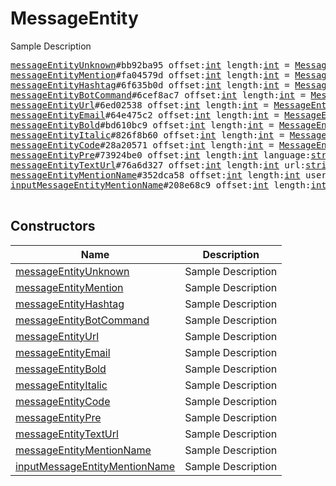 # MessageEntity

Sample Description

<pre>
<a href="../constructor/messageEntityUnknown.md">messageEntityUnknown</a>#bb92ba95 offset:<a href="../type/int.md">int</a> length:<a href="../type/int.md">int</a> = <a href="../type/MessageEntity.md">MessageEntity</a>;
<a href="../constructor/messageEntityMention.md">messageEntityMention</a>#fa04579d offset:<a href="../type/int.md">int</a> length:<a href="../type/int.md">int</a> = <a href="../type/MessageEntity.md">MessageEntity</a>;
<a href="../constructor/messageEntityHashtag.md">messageEntityHashtag</a>#6f635b0d offset:<a href="../type/int.md">int</a> length:<a href="../type/int.md">int</a> = <a href="../type/MessageEntity.md">MessageEntity</a>;
<a href="../constructor/messageEntityBotCommand.md">messageEntityBotCommand</a>#6cef8ac7 offset:<a href="../type/int.md">int</a> length:<a href="../type/int.md">int</a> = <a href="../type/MessageEntity.md">MessageEntity</a>;
<a href="../constructor/messageEntityUrl.md">messageEntityUrl</a>#6ed02538 offset:<a href="../type/int.md">int</a> length:<a href="../type/int.md">int</a> = <a href="../type/MessageEntity.md">MessageEntity</a>;
<a href="../constructor/messageEntityEmail.md">messageEntityEmail</a>#64e475c2 offset:<a href="../type/int.md">int</a> length:<a href="../type/int.md">int</a> = <a href="../type/MessageEntity.md">MessageEntity</a>;
<a href="../constructor/messageEntityBold.md">messageEntityBold</a>#bd610bc9 offset:<a href="../type/int.md">int</a> length:<a href="../type/int.md">int</a> = <a href="../type/MessageEntity.md">MessageEntity</a>;
<a href="../constructor/messageEntityItalic.md">messageEntityItalic</a>#826f8b60 offset:<a href="../type/int.md">int</a> length:<a href="../type/int.md">int</a> = <a href="../type/MessageEntity.md">MessageEntity</a>;
<a href="../constructor/messageEntityCode.md">messageEntityCode</a>#28a20571 offset:<a href="../type/int.md">int</a> length:<a href="../type/int.md">int</a> = <a href="../type/MessageEntity.md">MessageEntity</a>;
<a href="../constructor/messageEntityPre.md">messageEntityPre</a>#73924be0 offset:<a href="../type/int.md">int</a> length:<a href="../type/int.md">int</a> language:<a href="../type/string.md">string</a> = <a href="../type/MessageEntity.md">MessageEntity</a>;
<a href="../constructor/messageEntityTextUrl.md">messageEntityTextUrl</a>#76a6d327 offset:<a href="../type/int.md">int</a> length:<a href="../type/int.md">int</a> url:<a href="../type/string.md">string</a> = <a href="../type/MessageEntity.md">MessageEntity</a>;
<a href="../constructor/messageEntityMentionName.md">messageEntityMentionName</a>#352dca58 offset:<a href="../type/int.md">int</a> length:<a href="../type/int.md">int</a> user_id:<a href="../type/int.md">int</a> = <a href="../type/MessageEntity.md">MessageEntity</a>;
<a href="../constructor/inputMessageEntityMentionName.md">inputMessageEntityMentionName</a>#208e68c9 offset:<a href="../type/int.md">int</a> length:<a href="../type/int.md">int</a> user_id:<a href="../type/InputUser.md">InputUser</a> = <a href="../type/MessageEntity.md">MessageEntity</a>;

</pre>

## Constructors

| Name | Description |
|------|-------------|
| [messageEntityUnknown](../constructor/messageEntityUnknown.md) | Sample Description |
| [messageEntityMention](../constructor/messageEntityMention.md) | Sample Description |
| [messageEntityHashtag](../constructor/messageEntityHashtag.md) | Sample Description |
| [messageEntityBotCommand](../constructor/messageEntityBotCommand.md) | Sample Description |
| [messageEntityUrl](../constructor/messageEntityUrl.md) | Sample Description |
| [messageEntityEmail](../constructor/messageEntityEmail.md) | Sample Description |
| [messageEntityBold](../constructor/messageEntityBold.md) | Sample Description |
| [messageEntityItalic](../constructor/messageEntityItalic.md) | Sample Description |
| [messageEntityCode](../constructor/messageEntityCode.md) | Sample Description |
| [messageEntityPre](../constructor/messageEntityPre.md) | Sample Description |
| [messageEntityTextUrl](../constructor/messageEntityTextUrl.md) | Sample Description |
| [messageEntityMentionName](../constructor/messageEntityMentionName.md) | Sample Description |
| [inputMessageEntityMentionName](../constructor/inputMessageEntityMentionName.md) | Sample Description |

